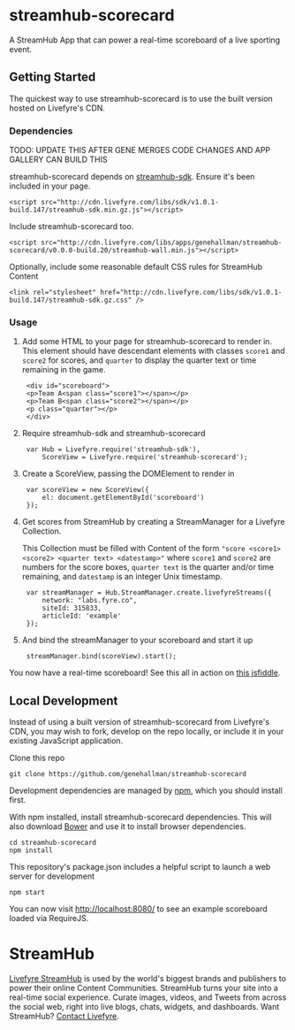 # streamhub-scorecard

A StreamHub App that can power a real-time scoreboard of a live sporting event.

## Getting Started

The quickest way to use streamhub-scorecard is to use the built version hosted on Livefyre's CDN.

### Dependencies

TODO: UPDATE THIS AFTER GENE MERGES CODE CHANGES AND APP GALLERY CAN BUILD THIS

streamhub-scorecard depends on [streamhub-sdk](https://github.com/livefyre/streamhub-sdk). Ensure it's been included in your page.

	<script src="http://cdn.livefyre.com/libs/sdk/v1.0.1-build.147/streamhub-sdk.min.gz.js"></script>

Include streamhub-scorecard too.

	<script src="http://cdn.livefyre.com/libs/apps/genehallman/streamhub-scorecard/v0.0.0-build.20/streamhub-wall.min.js"></script>
	
Optionally, include some reasonable default CSS rules for StreamHub Content

    <link rel="stylesheet" href="http://cdn.livefyre.com/libs/sdk/v1.0.1-build.147/streamhub-sdk.gz.css" />

### Usage

1. Add some HTML to your page for streamhub-scorecard to render in. This element should have descendant elements with classes `score1` and `score2` for scores, and `quarter` to display the quarter text or time remaining in the game.

        <div id="scoreboard">
        <p>Team A<span class="score1"></span></p>
        <p>Team B<span class="score2"></span></p>
        <p class="quarter"></p>
        </div>

1. Require streamhub-sdk and streamhub-scorecard

        var Hub = Livefyre.require('streamhub-sdk'),
            ScoreView = Livefyre.require('streamhub-scorecard');
    
2. Create a ScoreView, passing the DOMElement to render in

        var scoreView = new ScoreView({
            el: document.getElementById('scoreboard')
        });
    
3. Get scores from StreamHub by creating a StreamManager for a Livefyre Collection.

    This Collection must be filled with Content of the form ```"score <score1> <score2> <quarter text> <datestamp>"``` where `score1` and `score2` are numbers
for the score boxes, `quarter text` is the quarter and/or time remaining, and `datestamp` is an integer Unix timestamp.


        var streamManager = Hub.StreamManager.create.livefyreStreams({
            network: "labs.fyre.co",
            siteId: 315833,
            articleId: 'example'
        });
    
4. And bind the streamManager to your scoreboard and start it up

        streamManager.bind(scoreView).start();

You now have a real-time scoreboard! See this all in action on [this jsfiddle](http://jsfiddle.net/59sT9/).

## Local Development

Instead of using a built version of streamhub-scorecard from Livefyre's CDN, you may wish to fork, develop on the repo locally, or include it in your existing JavaScript application.

Clone this repo

    git clone https://github.com/genehallman/streamhub-scorecard

Development dependencies are managed by [npm](https://github.com/isaacs/npm), which you should install first.

With npm installed, install streamhub-scorecard dependencies. This will also download [Bower](https://github.com/bower/bower) and use it to install browser dependencies.

    cd streamhub-scorecard
    npm install

This repository's package.json includes a helpful script to launch a web server for development

    npm start

You can now visit [http://localhost:8080/](http://localhost:8080/) to see an example scoreboard loaded via RequireJS.

# StreamHub

[Livefyre StreamHub](http://www.livefyre.com/streamhub/) is used by the world's biggest brands and publishers to power their online Content Communities. StreamHub turns your site into a real-time social experience. Curate images, videos, and Tweets from across the social web, right into live blogs, chats, widgets, and dashboards. Want StreamHub? [Contact Livefyre](http://www.livefyre.com/contact/).
